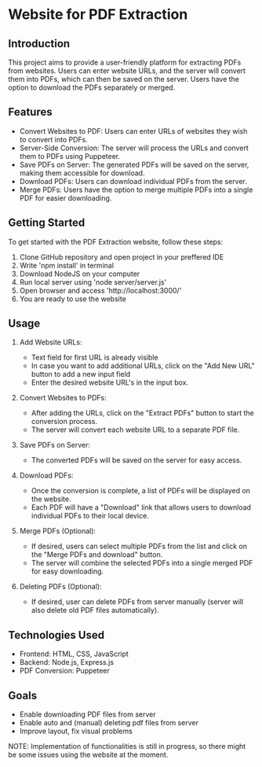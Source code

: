 # Website for PDF Extraction

## Introduction
This project aims to provide a user-friendly platform for extracting PDFs from websites. Users can enter website URLs, and the server will convert them into PDFs, which can then be saved on the server. Users have the option to download the PDFs separately or merged.

## Features
- Convert Websites to PDF: Users can enter URLs of websites they wish to convert into PDFs.
- Server-Side Conversion: The server will process the URLs and convert them to PDFs using Puppeteer.
- Save PDFs on Server: The generated PDFs will be saved on the server, making them accessible for download.
- Download PDFs: Users can download individual PDFs from the server.
- Merge PDFs: Users have the option to merge multiple PDFs into a single PDF for easier downloading.

## Getting Started
To get started with the PDF Extraction website, follow these steps:
1. Clone GitHub repository and open project in your preffered IDE
2. Write 'npm install' in terminal
3. Download NodeJS on your computer
4. Run local server using 'node server/server.js'
5. Open browser and access 'http://localhost:3000/'
6. You are ready to use the website

## Usage
1. Add Website URLs:
   - Text field for first URL is already visible
   - In case you want to add additional URLs, click on the "Add New URL" button to add a new input field
   - Enter the desired website URL's in the input box.

2. Convert Websites to PDFs:
   - After adding the URLs, click on the "Extract PDFs" button to start the conversion process.
   - The server will convert each website URL to a separate PDF file.

3. Save PDFs on Server:
   - The converted PDFs will be saved on the server for easy access.

4. Download PDFs:
   - Once the conversion is complete, a list of PDFs will be displayed on the website.
   - Each PDF will have a "Download" link that allows users to download individual PDFs to their local device.

5. Merge PDFs (Optional):
   - If desired, users can select multiple PDFs from the list and click on the "Merge PDFs and download" button.
   - The server will combine the selected PDFs into a single merged PDF for easy downloading.
  
6. Deleting PDFs (Optional):
   - If desired, user can delete PDFs from server manually (server will also delete old PDF files automatically).

## Technologies Used
- Frontend: HTML, CSS, JavaScript
- Backend: Node.js, Express.js
- PDF Conversion: Puppeteer

## Goals
- Enable downloading PDF files from server
- Enable auto and (manual) deleting pdf files from server
- Improve layout, fix visual problems

NOTE: Implementation of functionalities is still in progress, so there might be some issues using the website at the moment.



